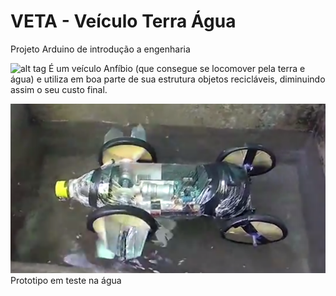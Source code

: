 # VETA - Veículo Terra Água
Projeto Arduino de introdução a engenharia

![alt tag](https://raw.githubusercontent.com/IsaacYung/VETA-V1/master/prototype-design/esbo%C3%A7o13.png)
É um veículo Anfíbio (que consegue se locomover pela terra e água) e utiliza em boa parte de sua estrutura objetos recicláveis, diminuindo assim o seu custo final.

![alt tag](https://raw.githubusercontent.com/IsaacYung/VETA-V1/master/prototype-design/watertest.png) 
Prototipo em teste na água
